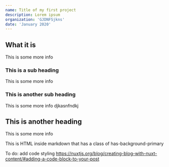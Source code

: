 ```yaml
---
name: Title of my first project
description: Lorem ipsum
organization: 'GJDNFSjkns'
date: 'January 2020'
---
```


## What it is

This is some more info

### This is a sub heading

This is some more info

### This is another sub heading

This is some more info
djkasnfndkj
## This is another heading

This is some more info

<div class="has-background-primary">
  This is HTML inside markdown that has a class of has-background-primary
</div>
<info-box>
  <template #info-box>
  <p>
    This is an alert. I am providing you more info via a component, rather than a local HTML snippet.
    </p>
    <p>
    The benefit to this is that I can use it globally.
    <br>
    I can use line breaks (like above) or p-tags for line breaks
    </p>
  </template>
</info-box>

To do: add code styling
https://nuxtjs.org/blog/creating-blog-with-nuxt-content/#adding-a-code-block-to-your-post